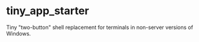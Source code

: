 # tiny_app_starter
Tiny "two-button" shell replacement for terminals in non-server versions of Windows.
